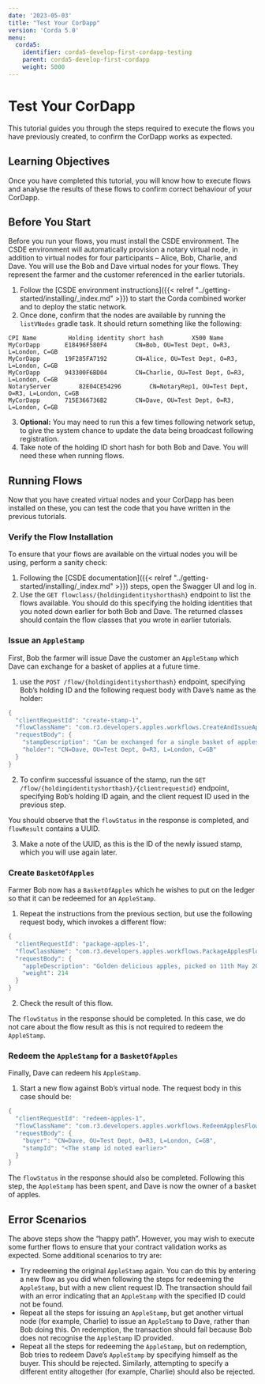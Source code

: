 ```yaml
---
date: '2023-05-03'
title: "Test Your CorDapp"
version: 'Corda 5.0'
menu:
  corda5:
    identifier: corda5-develop-first-cordapp-testing
    parent: corda5-develop-first-cordapp
    weight: 5000
---
```


# Test Your CorDapp

This tutorial guides you through the steps required to execute the flows you have previously created,
to confirm the CorDapp works as expected.

## Learning Objectives

Once you have completed this tutorial, you will know how to execute flows and analyse the results of these
flows to confirm correct behaviour of your CorDapp.

## Before You Start

Before you run your flows, you must install the CSDE environment.
The CSDE environment will automatically provision a notary virtual node, in addition to virtual nodes for four participants
– Alice, Bob, Charlie, and Dave. You will use the Bob and Dave virtual nodes for your flows. They represent the farmer
and the customer referenced in the earlier tutorials.

1. Follow the [CSDE environment instructions]({{< relref "../getting-started/installing/_index.md" >}}) to start the Corda combined worker and to deploy the static network.
2. Once done, confirm that the nodes are available by running the `listVNodes` gradle task. It should return something like the following:
```shell
CPI Name		 Holding identity short hash 		X500 Name
MyCorDapp		E18496F580F4 		CN=Bob, OU=Test Dept, O=R3, L=London, C=GB
MyCorDapp		19F285FA7192 		CN=Alice, OU=Test Dept, O=R3, L=London, C=GB
MyCorDapp		943300F6BD04 		CN=Charlie, OU=Test Dept, O=R3, L=London, C=GB
NotaryServer		82E04CE54296 		CN=NotaryRep1, OU=Test Dept, O=R3, L=London, C=GB
MyCorDapp		715E366736B2 		CN=Dave, OU=Test Dept, O=R3, L=London, C=GB
```
3. **Optional:** You may need to run this a few times following network setup, to give the system chance to update
the data being broadcast following registration.
4. Take note of the holding ID short hash for both Bob and Dave. You will need these when running flows.

## Running Flows

Now that you have created virtual nodes and your CorDapp has been installed on these, you can test the code that
you have written in the previous tutorials.

### Verify the Flow Installation

To ensure that your flows are available on the virtual nodes you will be using, perform a sanity check:

1. Following the [CSDE documentation]({{< relref "../getting-started/installing/_index.md" >}}) steps, open the Swagger UI and log in.
2. Use the `GET flowclass/{holdingidentityshorthash}` endpoint to list the flows available.
You should do this specifying the holding identities that you noted down earlier for both Bob and Dave.
The returned classes should contain the flow classes that you wrote in earlier tutorials.

### Issue an `AppleStamp`

First, Bob the farmer will issue Dave the customer an `AppleStamp` which Dave can exchange for a basket of applies
at a future time.

1. use the `POST /flow/{holdingidentityshorthash}` endpoint, specifying Bob’s holding ID
and the following request body with Dave’s name as the holder:

```kotlin
{
  "clientRequestId": "create-stamp-1",
  "flowClassName": "com.r3.developers.apples.workflows.CreateAndIssueAppleStampFlow",
  "requestBody": {
    "stampDescription": "Can be exchanged for a single basket of apples",
    "holder": "CN=Dave, OU=Test Dept, O=R3, L=London, C=GB"
  }
}
```

2. To confirm successful issuance of the stamp, run the `GET /flow/{holdingidentityshorthash}/{clientrequestid}` endpoint,
specifying Bob’s holding ID again, and the client request ID used in the previous step.

You should observe that the `flowStatus` in the response is completed, and `flowResult` contains a UUID.

3. Make a note of the UUID, as this is the ID of the newly issued stamp, which you will use again later.

### Create `BasketOfApples`

Farmer Bob now has a `BasketOfApples` which he wishes to put on the ledger so that it can be redeemed for an `AppleStamp`.

1. Repeat the instructions from the previous section, but use the following request body, which invokes a different flow:

```kotlin
{
  "clientRequestId": "package-apples-1",
  "flowClassName": "com.r3.developers.apples.workflows.PackageApplesFlow",
  "requestBody": {
    "appleDescription": "Golden delicious apples, picked on 11th May 2023",
    "weight": 214
  }
}
```

2. Check the result of this flow.

The `flowStatus` in the response should be completed. In this case, we do not care about the
flow result as this is not required to redeem the `AppleStamp`.

### Redeem the `AppleStamp` for a `BasketOfApples`

Finally, Dave can redeem his `AppleStamp`.

1. Start a new flow against Bob’s virtual node. The request body in this case should be:

```kotlin
{
  "clientRequestId": "redeem-apples-1",
  "flowClassName": "com.r3.developers.apples.workflows.RedeemApplesFlow",
  "requestBody": {
    "buyer": "CN=Dave, OU=Test Dept, O=R3, L=London, C=GB",
    "stampId": "<The stamp id noted earlier>"
  }
}
```

The `flowStatus` in the response should also be completed. Following this step, the `AppleStamp` has been spent, and Dave is now the owner of a basket of apples.

## Error Scenarios

The above steps show the “happy path”. However, you may wish to execute some further flows to ensure that your contract validation works as expected. Some additional scenarios to try are:

* Try redeeming the original `AppleStamp` again. You can do this by entering a new flow as you did when following the steps
for redeeming the `AppleStamp`, but with a new client request ID. The transaction should fail with an error indicating
that an `AppleStamp` with the specified ID could not be found.
* Repeat all the steps for issuing an `AppleStamp`, but get another virtual node (for example, Charlie) to
issue an `AppleStamp` to Dave, rather than Bob doing this. On redemption, the transaction should fail because Bob
does not recognise the `AppleStamp` ID provided.
* Repeat all the steps for redeeming the `AppleStamp`, but on redemption, Bob tries to redeem Dave’s
`AppleStamp` by specifying himself as the buyer. This should be rejected. Similarly, attempting to specify a different
entity altogether (for example, Charlie) should also be rejected.
